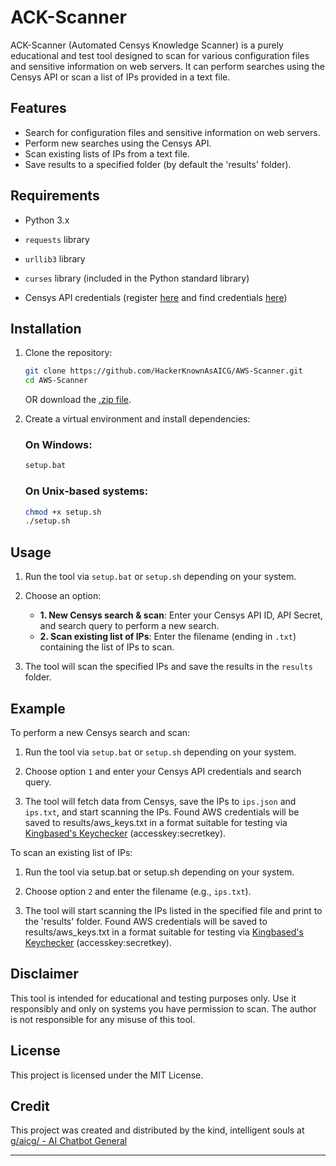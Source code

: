 # ACK-Scanner

ACK-Scanner (Automated Censys Knowledge Scanner) is a purely educational and test tool designed to scan for various configuration files and sensitive information on web servers. It can perform searches using the Censys API or scan a list of IPs provided in a text file.

## Features

- Search for configuration files and sensitive information on web servers.
- Perform new searches using the Censys API.
- Scan existing lists of IPs from a text file.
- Save results to a specified folder (by default the 'results' folder).

## Requirements

- Python 3.x
- `requests` library
- `urllib3` library
- `curses` library (included in the Python standard library)

- Censys API credentials (register [here](https://accounts.censys.io/register) and find credentials [here](https://search.censys.io/account))

## Installation

1. Clone the repository:

   ```sh
   git clone https://github.com/HackerKnownAsAICG/AWS-Scanner.git
   cd AWS-Scanner
   ```
   
   OR download the [.zip file](https://github.com/HackerKnownAsAICG/AWS-Scanner/archive/refs/heads/master.zip).

2. Create a virtual environment and install dependencies:

   ### On Windows:

   ```sh
   setup.bat
   ```

   ### On Unix-based systems:

   ```sh
   chmod +x setup.sh
   ./setup.sh
   ```

## Usage

1. Run the tool via ``setup.bat`` or ``setup.sh`` depending on your system.

2. Choose an option:

   - **1. New Censys search & scan**: Enter your Censys API ID, API Secret, and search query to perform a new search.
   - **2. Scan existing list of IPs**: Enter the filename (ending in `.txt`) containing the list of IPs to scan.

3. The tool will scan the specified IPs and save the results in the `results` folder.

## Example

To perform a new Censys search and scan:

1. Run the tool via ``setup.bat`` or ``setup.sh`` depending on your system.

2. Choose option `1` and enter your Censys API credentials and search query.

3. The tool will fetch data from Censys, save the IPs to `ips.json` and `ips.txt`, and start scanning the IPs. Found AWS credentials will be saved to results/aws_keys.txt in a format suitable for testing via [Kingbased's Keychecker](https://github.com/kingbased/keychecker/) (accesskey:secretkey).

To scan an existing list of IPs:

1. Run the tool via setup.bat or setup.sh depending on your system.

2. Choose option `2` and enter the filename (e.g., `ips.txt`).

3. The tool will start scanning the IPs listed in the specified file and print to the 'results' folder. Found AWS credentials will be saved to results/aws_keys.txt in a format suitable for testing via [Kingbased's Keychecker](https://github.com/kingbased/keychecker/) (accesskey:secretkey).

## Disclaimer

This tool is intended for educational and testing purposes only. Use it responsibly and only on systems you have permission to scan. The author is not responsible for any misuse of this tool.

## License

This project is licensed under the MIT License. 

## Credit
This project was created and distributed by the kind, intelligent souls at [g/aicg/ - AI Chatbot General](https://boards.4chan.org/g/catalog#s=aicg)

---
